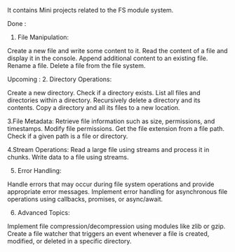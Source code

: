It contains Mini projects related to the FS module system. 

Done : 
1. File Manipulation:

Create a new file and write some content to it.
Read the content of a file and display it in the console.
Append additional content to an existing file.
Rename a file.
Delete a file from the file system.

Upcoming : 
2. Directory Operations:

Create a new directory.
Check if a directory exists.
List all files and directories within a directory.
Recursively delete a directory and its contents.
Copy a directory and all its files to a new location.

3.File Metadata:
 Retrieve file information such as size, permissions, and timestamps.
   Modify file permissions.
   Get the file extension from a file path.
   Check if a given path is a file or directory.

4.Stream Operations:
Read a large file using streams and process it in chunks.
   Write data to a file using streams.

5. Error Handling:

Handle errors that may occur during file system operations and provide appropriate error messages.
Implement error handling for asynchronous file operations using callbacks, promises, or async/await.

6. Advanced Topics:

Implement file compression/decompression using modules like zlib or gzip.
Create a file watcher that triggers an event whenever a file is created, modified, or deleted in a specific directory.
